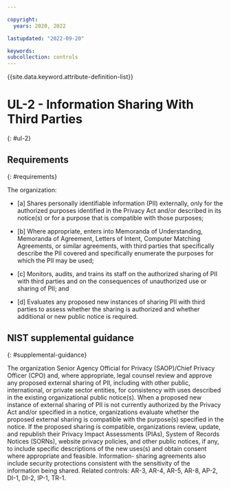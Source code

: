 ```yaml
---

copyright:
  years: 2020, 2022

lastupdated: "2022-09-20"

keywords: 
subcollection: controls
---
```


{{site.data.keyword.attribute-definition-list}}

# UL-2 - Information Sharing With Third Parties
{: #ul-2}

## Requirements
{: #requirements}

The organization:

- \[a\] Shares personally identifiable information (PII) externally, only for the authorized purposes identified in the Privacy Act and/or described in its notice(s) or for a purpose that is compatible with those purposes;

- \[b\] Where appropriate, enters into Memoranda of Understanding, Memoranda of Agreement, Letters of Intent, Computer Matching Agreements, or similar agreements, with third parties that specifically describe the PII covered and specifically enumerate the purposes for which the PII may be used;

- \[c\] Monitors, audits, and trains its staff on the authorized sharing of PII with third parties and on the consequences of unauthorized use or sharing of PII; and

- \[d\] Evaluates any proposed new instances of sharing PII with third parties to assess whether the sharing is authorized and whether additional or new public notice is required.

## NIST supplemental guidance
{: #supplemental-guidance}

The organization Senior Agency Official for Privacy (SAOP)/Chief Privacy Officer (CPO) and, where appropriate, legal counsel review and approve any proposed external sharing of PII, including with other public, international, or private sector entities, for consistency with uses described in the existing organizational public notice(s). When a proposed new instance of external sharing of PII is not currently authorized by the Privacy Act and/or specified in a notice, organizations evaluate whether the proposed external sharing is compatible with the purpose(s) specified in the notice. If the proposed sharing is compatible, organizations review, update, and republish their Privacy Impact Assessments (PIAs), System of Records Notices (SORNs), website privacy policies, and other public notices, if any, to include specific descriptions of the new uses(s) and obtain consent where appropriate and feasible. Information- sharing agreements also include security protections consistent with the sensitivity of the information being shared. Related controls: AR-3, AR-4, AR-5, AR-8, AP-2, DI-1, DI-2, IP-1, TR-1.

